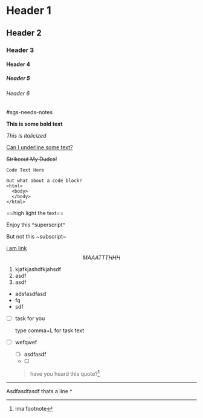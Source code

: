 # Header 1

## Header 2

### Header 3

#### Header 4

##### Header 5

###### Header 6

#sgs-needs-notes 

**This is some bold text**

*This is italicized*

<ins>Can I underline some text?</ins>

~~Strikeout My Dudes!~~

`Code Text Here`

```
But what about a code block?
<html>
  <body>
  </body>
</html>
```

==high light the text==

<!--this is a comment line-->

Enjoy this ^superscript^

But not this ~subscript~

[i am link](https://www.youtube.com/watch?v=Y3qjcEiCazw&feature=emb_logo&ab_channel=JenniferEichmeyer)
$$
MAAATTTHHH
$$


1. kjafkjashdfkjahsdf
2. asdf
3. asdf

- adsfasdfasd
- fq
- sdf



- [ ] task for you

  type comma+L for task text
  
- [ ] wefqwef

  - [ ] asdfasdf
  - [ ] 

  

  > have you heard this quote?[^1]





[link reference]:askjdhfqksdjhf

------

Asdfasdfasdf thats a line ^

[^1]: ima footnote



